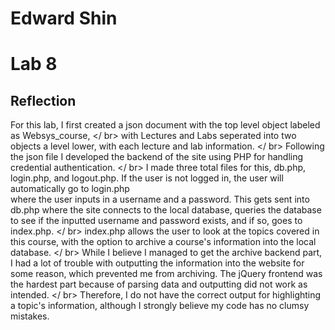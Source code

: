 # Edward Shin #
# Lab 8 #
## Reflection ##
For this lab, I first created a json document with the top level object labeled as Websys_course, </ br>
with Lectures and Labs seperated into two objects a level lower, with each lecture and lab information. </ br>
Following the json file I developed the backend of the site using PHP for handling credential authentication. </ br>
I made three total files for this, db.php, login.php, and logout.php. If the user is not logged in, the user will automatically go to login.php</br>
where the user inputs in a username and a password. This gets sent into db.php where the site connects to the local database, queries the database to see if the inputted username and password exists, and if so, goes to index.php. </ br>
index.php allows the user to look at the topics covered in this course, with the option to archive a course's information into the local database. </ br>
While I believe I managed to get the archive backend part, I had a lot of trouble with outputting the information into the website for some reason, which prevented me from archiving. The jQuery frontend was the hardest part because of parsing data and outputting did not work as intended. </ br>
Therefore, I do not have the correct output for highlighting a topic's information, although I strongly believe my code has no clumsy mistakes.
